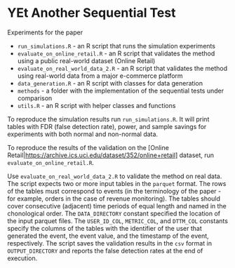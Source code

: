 # YEt Another Sequential Test
Experiments for the paper


- `run_simulations.R` - an R script that runs the simulation experiments
- `evaluate_on_online_retail.R` - an R script that validates the method using a public real-world dataset (Online Retail)
- `evaluate_on_real_world_data_2.R` - an R script that validates the method using real-world data from a major e-commerce platform 
- `data_generation.R` - an R script with classes for data generation
- `methods` - a folder with the implementation of the sequential tests under comparison
- `utils.R` - an R script with helper classes and functions

To reproduce the simulation results run `run_simulations.R`. It will print tables with FDR (false detection rate), power, and sample savings for experiments with both normal and non-normal data.

To reproduce the results of the validation on the [Online Retail|https://archive.ics.uci.edu/dataset/352/online+retail] dataset, run `evaluate_on_online_retail.R`.

Use `evaluate_on_real_world_data_2.R` to validate the method on real data. The script expects two or more input tables in the `parquet` format. The rows of the tables must correspond to events (in the terminology of the paper - for example, orders in the case of revenue monitoring). The tables should cover consecutive (adjacent) time periods of equal length and named in the chonological order. The `DATA_DIRECTORY` constant specified the location of the input parquet files. The `USER_ID_COL`, `METRIC_COL`, and `DTTM_COL` constants specify the columns of the tables with the identifier of the user that generated the event, the event value, and the timestamp of the event, respectively. The script saves the validation results in the `csv` format in `OUTPUT_DIRECTORY` and reports the false detection rates at the end of execution.